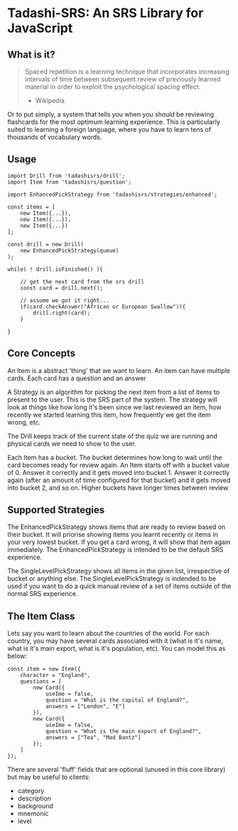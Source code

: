 Tadashi-SRS: An SRS Library for JavaScript
==========================================

What is it?
-----------

> Spaced repetition is a learning technique that incorporates increasing intervals of
> time between subsequent review of previously learned material in order to exploit the
> psychological spacing effect.
> - Wikipedia

Or to put simply, a system that tells you when you should be reviewing flashcards for
the most optimum learning experience. This is particularly suited to learning a foreign
language, where you have to learn tens of thousands of vocabulary words.

Usage
-----
    
```
import Drill from 'tadashisrs/drill';
import Item from 'tadashisrs/question';

import EnhancedPickStrategy from 'tadashisrs/strategies/enhanced';

const items = [
    new Item({...}),
    new Item({...}),
    new Item({...})
];
    
const drill = new Drill(
    new EnhancedPickStrategy(queue)
);

while( ! drill.isFinished() ){

    // get the next card from the srs drill
    const card = drill.next();

    // assume we got it right...
    if(card.checkAnswer("African or European Swallow")){
        drill.right(card);  
    }

}

```

Core Concepts
-------------

An Item is a abstract 'thing' that we want to learn. An item can have multiple
cards. Each card has a question and an answer

A Strategy is an algorithm for picking the next item from a list of items to
present to the user. This is the SRS part of the system. The strategy will look
at things like how long it's been since we last reviewed an item, how recently
we started learning this item, how frequently we get the item wrong, etc.

The Drill keeps track of the current state of the quiz we are running and physical
cards we need to show to the user.

Each Item has a bucket. The bucket determines how long to wait until the card becomes
ready for review again. An Item starts off with a bucket value of 0. Answer
it correctly and it gets moved into bucket 1. Answer it correctly again (after
an amount of time configured for that bucket) and it gets moved into bucket 2,
and so on. Higher buckets have longer times between review.

Supported Strategies
--------------------

The EnhancedPickStrategy shows items that are ready to review based on their
bucket. It will priorise showing items you learnt recently or items in your very
lowest bucket. If you get a card wrong, it will show that item again immediately.
The EnhancedPickStrategy is intended to be the default SRS experience.

The SingleLevelPickStrategy shows all items in the given list, irrespective of
bucket or anything else. The SingleLevelPickStrategy is indended to be used if
you want to do a quick manual review of a set of items outside of the normal
SRS experience.

The Item Class
--------------

Lets say you want to learn about the countries of the world. For each
country, you may have several cards associated with it (what is it's name,
what is it's main export, what is it's population, etc). You can model
this as below:
    
```
const item = new Item({
    character = "England",
    questions = [
        new Card({
            useIme = false,
            question = "What is the capital of England?",
            answers = ["London", "E"]
        }),
        new Card({
            useIme = false,
            question = "What is the main export of England?",
            answers = ["Tea", "Mad Bantz"]
        });    
    ]
});
```

There are several 'fluff' fields that are optional (unused in this core library)
but may be useful to clients:

* category
* description
* background
* mnemonic
* level
